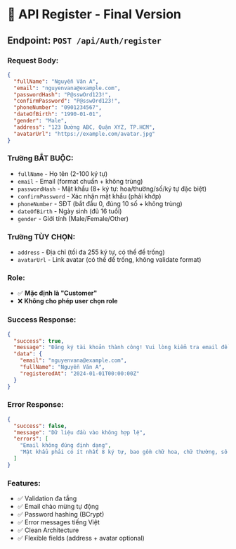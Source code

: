 # 🎯 API Register - Final Version

## **Endpoint**: `POST /api/Auth/register`

### **Request Body:**
```json
{
  "fullName": "Nguyễn Văn A",
  "email": "nguyenvana@example.com",
  "passwordHash": "P@sswOrd123!",
  "confirmPassword": "P@sswOrd123!",
  "phoneNumber": "0901234567",
  "dateOfBirth": "1990-01-01",
  "gender": "Male",
  "address": "123 Đường ABC, Quận XYZ, TP.HCM",
  "avatarUrl": "https://example.com/avatar.jpg"
}
```

### **Trường BẮT BUỘC:**
- `fullName` - Họ tên (2-100 ký tự)
- `email` - Email (format chuẩn + không trùng)  
- `passwordHash` - Mật khẩu (8+ ký tự: hoa/thường/số/ký tự đặc biệt)
- `confirmPassword` - Xác nhận mật khẩu (phải khớp)
- `phoneNumber` - SĐT (bắt đầu 0, đúng 10 số + không trùng)
- `dateOfBirth` - Ngày sinh (đủ 16 tuổi)
- `gender` - Giới tính (Male/Female/Other)

### **Trường TÙY CHỌN:**
- `address` - Địa chỉ (tối đa 255 ký tự, có thể để trống)
- `avatarUrl` - Link avatar (có thể để trống, không validate format)

### **Role:**
- ✅ **Mặc định là "Customer"** 
- ❌ **Không cho phép user chọn role**

### **Success Response:**
```json
{
  "success": true,
  "message": "Đăng ký tài khoản thành công! Vui lòng kiểm tra email để nhận thông tin chào mừng.",
  "data": {
    "email": "nguyenvana@example.com",
    "fullName": "Nguyễn Văn A",
    "registeredAt": "2024-01-01T00:00:00Z"
  }
}
```

### **Error Response:**
```json
{
  "success": false,
  "message": "Dữ liệu đầu vào không hợp lệ",
  "errors": [
    "Email không đúng định dạng",
    "Mật khẩu phải có ít nhất 8 ký tự, bao gồm chữ hoa, chữ thường, số và ký tự đặc biệt"
  ]
}
```

### **Features:**
- ✅ Validation đa tầng
- ✅ Email chào mừng tự động  
- ✅ Password hashing (BCrypt)
- ✅ Error messages tiếng Việt
- ✅ Clean Architecture
- ✅ Flexible fields (address + avatar optional)
